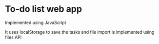 # To-do list web app
Implemented using JavaScript

It uses localStorage to save the tasks and file import is implemented using files API